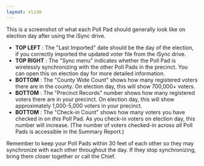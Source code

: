 ```yaml
---
layout: slide
---
```


This is a screenshot of what each Poll Pad should generally look like on election day after using the iSync drive.

- **TOP LEFT** : The &quot;Last Imported&quot; date should be the day of the election, if you correctly imported the updated voter file from the iSync drive.
- **TOP RIGHT** : The &quot;Sync menu&quot; indicates whether the Poll Pad is wirelessly synchronizing with the other Poll Pads in the precinct. You can open this on election day for more detailed information.
- **BOTTOM** : The &quot;County Wide Count&quot; shows how many registered voters there are in the county. On election day, this will show 700,000+ voters.
- **BOTTOM** : The &quot;Precinct Records&quot; number shows how many registered voters there are in your precinct. On election day, this will show approximately 1,000-5,000 voters in your precinct.
- **BOTTOM** : The &quot;Check-in Count&quot; shows how many voters you have checked in on *this* Poll Pad. As you check-in voters on election day, this number will increase. (The number of voters checked-in across *all* Poll Pads is accessible in the Summary Report.)

Remember to keep your Poll Pads within 30 feet of each other so they may synchronize with each other throughout the day. If they stop synchronizing, bring them closer together or call the Chief.